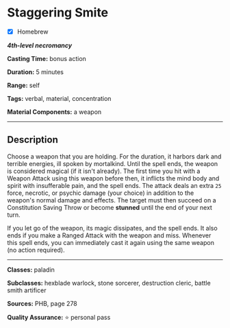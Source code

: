 # Staggering Smite

- [x] Homebrew

***4th-level necromancy***

**Casting Time:** bonus action

**Duration:** 5 minutes

**Range:** self

**Tags:** verbal, material, concentration

**Material Components:** a weapon

---

## Description
Choose a weapon that you are holding.
For the duration, it harbors dark and terrible energies, ill spoken by mortalkind.
Until the spell ends, the weapon is considered magical (if it isn't already).
The first time you hit with a Weapon Attack using this weapon before then, it inflicts the mind body and spirit with insufferable pain, and the spell ends.
The attack deals an extra `25` force, necrotic, or psychic damage (your choice) in addition to the weapon's normal damage and effects.
The target must then succeed on a Constitution Saving Throw or become **stunned** until the end of your next turn.

If you let go of the weapon, its magic dissipates, and the spell ends.
It also ends if you make a Ranged Attack with the weapon and miss.
Whenever this spell ends, you can immediately cast it again using the same weapon (no action required).

---

**Classes:** paladin

**Subclasses:** hexblade warlock, stone sorcerer, destruction cleric, battle smith artificer

**Sources:** PHB, page 278

**Quality Assurance:** :star: personal pass
